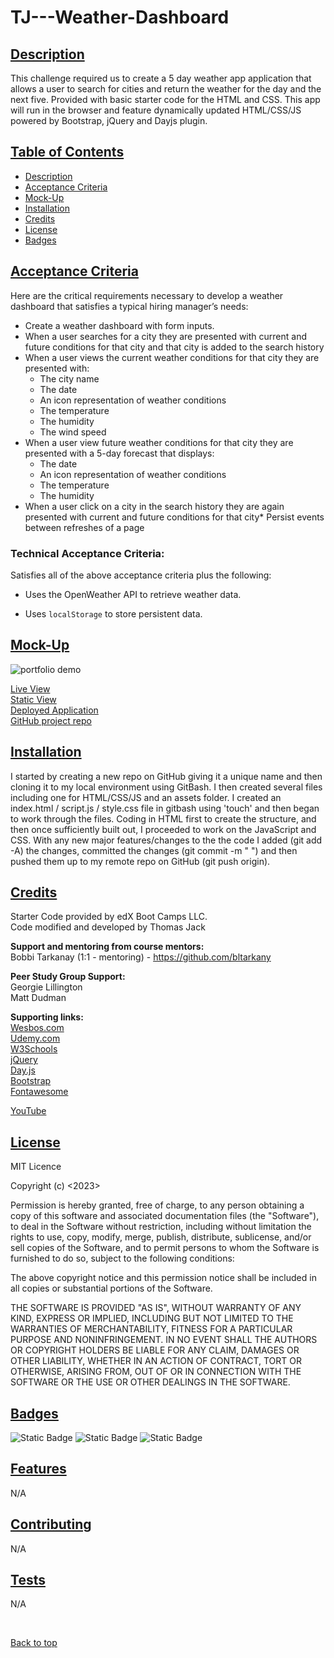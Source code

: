 # TJ---Weather-Dashboard

## [Description](#description)

This challenge required us to create a 5 day weather app application that allows a user to search for cities and return the weather for the day and the next five. Provided with basic starter code for the HTML and CSS. This app will run in the browser and feature dynamically updated HTML/CSS/JS powered by Bootstrap, jQuery and Dayjs plugin.

## [Table of Contents](#table-of-contents)

* [Description](#descrition)
* [Acceptance Criteria](#acceptance-criteria)
* [Mock-Up](#mock-up)
* [Installation](#installation)
* [Credits](#credits)
* [License](#license)
* [Badges](#badges)

## [Acceptance Criteria](#acceptance-criteria)

Here are the critical requirements necessary to develop a weather dashboard that satisfies a typical hiring manager’s needs:

* Create a weather dashboard with form inputs.
* When a user searches for a city they are presented with current and future conditions for that city and that city is added to the search history
* When a user views the current weather conditions for that city they are presented with:
    - The city name
    - The date
    - An icon representation of weather conditions
    - The temperature
    - The humidity
    - The wind speed
* When a user view future weather conditions for that city they are presented with a 5-day forecast that displays:
    - The date
    - An icon representation of weather conditions
    - The temperature
    - The humidity
* When a user click on a city in the search history they are again presented with current and future conditions for that city* Persist events between refreshes of a page

### Technical Acceptance Criteria:

Satisfies all of the above acceptance criteria plus the following:

* Uses the OpenWeather API to retrieve weather data.

* Uses `localStorage` to store persistent data.

## [Mock-Up](#mock-up)

![portfolio demo](./assets/images/scheduler%20demo.gif)

[Live View](./assets/images/scheduler%20demo.gif)
<br>
[Static View](./assets/images/dayscheduler.png)
<br>
[Deployed Application](https://quikstart86.github.io/TJ---Work-Day-Scheduler/)
<br>
[GitHub project repo](https://github.com/quikstart86/TJ---Work-Day-Scheduler)

## [Installation](#installation)

I started by creating a new repo on GitHub giving it a unique name and then cloning it to my local environment using GitBash. I then created several files including one for HTML/CSS/JS and an assets folder. I created an index.html / script.js / style.css file in gitbash using 'touch' and then began to work through the files. Coding in HTML first to create the structure, and then once sufficiently built out, I proceeded to work on the JavaScript and CSS. With any new major features/changes to the the code I added (git add -A) the changes, committed the changes (git commit -m " ") and then pushed them up to my remote repo on GitHub (git push origin).

## [Credits](#credits)

Starter Code provided by edX Boot Camps LLC.
<br>
Code modified and developed by Thomas Jack

**Support and mentoring from course mentors:**
<br>
Bobbi Tarkanay (1:1 - mentoring) - https://github.com/bltarkany

**Peer Study Group Support:**
<br>
Georgie Lillington
<br>
Matt Dudman

**Supporting links:** <br>
[Wesbos.com](https://courses.wesbos.com/account/access/5de174daa0fbbc5276b71ef7/view/375483126)
<br>
[Udemy.com](https://www.udemy.com/course/the-complete-javascript-course/)
<br>
[W3Schools](https://www.w3schools.com/js/default.asp)
<br>
[jQuery](https://jqueryui.com/datepicker/#dropdown-month-year)
<br>
[Day.js](https://day.js.org/)
<br>
[Bootstrap](https://getbootstrap.com/docs/5.3/getting-started/introduction/)
<br>
[Fontawesome](https://fontawesome.com/)

[YouTube](https://www.youtube.com/watch?v=SeXg3AX82ig&ab_channel=CodingNepal)



## [License](#license)

MIT Licence

Copyright (c) <2023> <Thomas Jack>

Permission is hereby granted, free of charge, to any person obtaining a copy
of this software and associated documentation files (the "Software"), to deal
in the Software without restriction, including without limitation the rights
to use, copy, modify, merge, publish, distribute, sublicense, and/or sell
copies of the Software, and to permit persons to whom the Software is
furnished to do so, subject to the following conditions:

The above copyright notice and this permission notice shall be included in all
copies or substantial portions of the Software.

THE SOFTWARE IS PROVIDED "AS IS", WITHOUT WARRANTY OF ANY KIND, EXPRESS OR IMPLIED, INCLUDING BUT NOT LIMITED TO THE WARRANTIES OF MERCHANTABILITY, FITNESS FOR A PARTICULAR PURPOSE AND NONINFRINGEMENT. IN NO EVENT SHALL THE AUTHORS OR COPYRIGHT HOLDERS BE LIABLE FOR ANY CLAIM, DAMAGES OR OTHER LIABILITY, WHETHER IN AN ACTION OF CONTRACT, TORT OR OTHERWISE, ARISING FROM, OUT OF OR IN CONNECTION WITH THE SOFTWARE OR THE USE OR OTHER DEALINGS IN THE SOFTWARE.

## [Badges](#badges)

![Static Badge](https://img.shields.io/badge/JavaScript_50%25-orange)
![Static Badge](https://img.shields.io/badge/HTML_25%25-blue)
![Static Badge](https://img.shields.io/badge/CSS_25%25-Green)

## [Features](#features)

N/A

## [Contributing](#contributing)

N/A

## [Tests](#tests)

N/A

<br>

[Back to top](#top)
